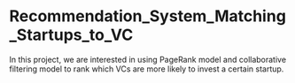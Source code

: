 # Recommendation_System_Matching_Startups_to_VC

In this project, we are interested in using PageRank model and collaborative filtering model to rank which VCs are more likely to invest a certain startup.
